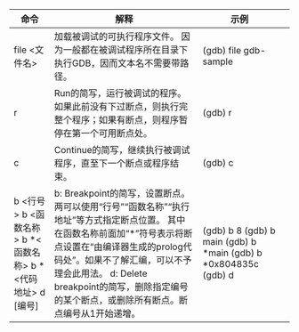 ﻿| 命令	                                            | 解释                                                                                                                                                                          | 示例                                                                          |   |
|------------------------------------------------|-----------------------------------------------------------------------------------------------------------------------------------------------------------------------------|-----------------------------------------------------------------------------|---|
| file <文件名>                                     | 加载被调试的可执行程序文件。 因为一般都在被调试程序所在目录下执行GDB，因而文本名不需要带路径。                                                                                                                           | \(gdb\) file gdb\-sample                                                    |   |
| r                                              | Run的简写，运行被调试的程序。 如果此前没有下过断点，则执行完整个程序；如果有断点，则程序暂停在第一个可用断点处。                                                                                                                  | \(gdb\) r                                                                   |   |
| c                                              | Continue的简写，继续执行被调试程序，直至下一个断点或程序结束。                                                                                                                                         | \(gdb\) c                                                                   |   |
| b <行号> b <函数名称> b \*<函数名称> b \*<代码地址> d \[编号\] | b: Breakpoint的简写，设置断点。两可以使用“行号”“函数名称”“执行地址”等方式指定断点位置。 其中在函数名称前面加“\*”符号表示将断点设置在“由编译器生成的prolog代码处”。如果不了解汇编，可以不予理会此用法。 d: Delete breakpoint的简写，删除指定编号的某个断点，或删除所有断点。断点编号从1开始递增。 | \(gdb\) b 8 \(gdb\) b main \(gdb\) b \*main \(gdb\) b \*0x804835c \(gdb\) d |   |
